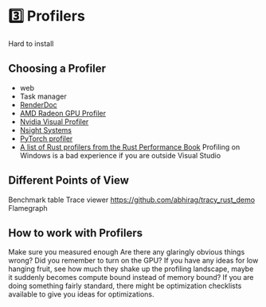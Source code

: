 # 3️⃣ Profilers
Hard to install

## Choosing a Profiler

* web
* Task manager
* [RenderDoc](https://renderdoc.org/)
* [AMD Radeon GPU Profiler](https://gpuopen.com/rgp/)
* [Nvidia Visual Profiler](https://developer.nvidia.com/nvidia-visual-profiler)
* [Nsight Systems](https://developer.nvidia.com/nsight-systems)
* [PyTorch profiler](https://pytorch.org/tutorials/recipes/recipes/profiler_recipe.html)
* [A list of Rust profilers from the Rust Performance Book](https://nnethercote.github.io/perf-book/profiling.html)
Profiling on Windows is a bad experience if you are outside Visual Studio

## Different Points of View
Benchmark table
Trace viewer https://github.com/abhirag/tracy_rust_demo
Flamegraph

## How to work with Profilers
Make sure you measured enough
Are there any glaringly obvious things wrong? Did you remember to turn on the GPU?
If you have any ideas for low hanging fruit, see how much they shake up the profiling landscape, maybe it suddenly
becomes compute bound instead of memory bound?
If you are doing something fairly standard, there might be optimization checklists available to give you ideas
for optimizations.
